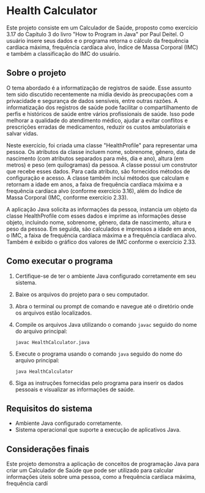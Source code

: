 # Health Calculator

Este projeto consiste em um Calculador de Saúde, proposto como exercício 3.17 do Capítulo 3 do livro "How to Program in Java" por Paul Deitel. O usuário insere seus dados e o programa retorna o cálculo da frequência cardíaca máxima, frequência cardíaca alvo, Índice de Massa Corporal (IMC) e também a classificação do IMC do usuário.

## Sobre o projeto

O tema abordado é a informatização de registros de saúde. Esse assunto tem sido discutido recentemente na mídia devido às preocupações com a privacidade e segurança de dados sensíveis, entre outras razões. A informatização dos registros de saúde pode facilitar o compartilhamento de perfis e históricos de saúde entre vários profissionais de saúde. Isso pode melhorar a qualidade do atendimento médico, ajudar a evitar conflitos e prescrições erradas de medicamentos, reduzir os custos ambulatoriais e salvar vidas.

Neste exercício, foi criada uma classe "HealthProfile" para representar uma pessoa. Os atributos da classe incluem nome, sobrenome, gênero, data de nascimento (com atributos separados para mês, dia e ano), altura (em metros) e peso (em quilogramas) da pessoa. A classe possui um construtor que recebe esses dados. Para cada atributo, são fornecidos métodos de configuração e acesso. A classe também inclui métodos que calculam e retornam a idade em anos, a faixa de frequência cardíaca máxima e a frequência cardíaca alvo (conforme exercício 3.16), além do Índice de Massa Corporal (IMC, conforme exercício 2.33).

A aplicação Java solicita as informações da pessoa, instancia um objeto da classe HealthProfile com esses dados e imprime as informações desse objeto, incluindo nome, sobrenome, gênero, data de nascimento, altura e peso da pessoa. Em seguida, são calculados e impressos a idade em anos, o IMC, a faixa de frequência cardíaca máxima e a frequência cardíaca alvo. Também é exibido o gráfico dos valores de IMC conforme o exercício 2.33.

## Como executar o programa

1. Certifique-se de ter o ambiente Java configurado corretamente em seu sistema.
2. Baixe os arquivos do projeto para o seu computador.
3. Abra o terminal ou prompt de comando e navegue até o diretório onde os arquivos estão localizados.
4. Compile os arquivos Java utilizando o comando `javac` seguido do nome do arquivo principal:

   ```
   javac HealthCalculator.java
   ```

5. Execute o programa usando o comando `java` seguido do nome do arquivo principal:

   ```
   java HealthCalculator
   ```

6. Siga as instruções fornecidas pelo programa para inserir os dados pessoais e visualizar as informações de saúde.

## Requisitos do sistema

- Ambiente Java configurado corretamente.
- Sistema operacional que suporte a execução de aplicativos Java.

## Considerações finais

Este projeto demonstra a aplicação de conceitos de programação Java para criar um Calculador de Saúde que pode ser utilizado para calcular informações úteis sobre uma pessoa, como a frequência cardíaca máxima, frequência cardí



